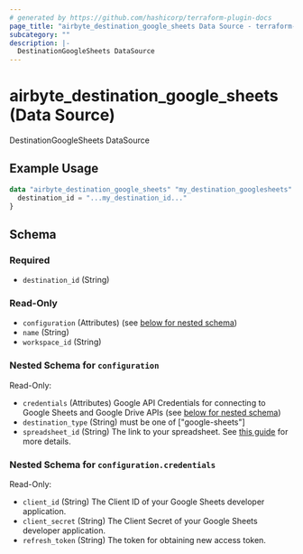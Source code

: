 ```yaml
---
# generated by https://github.com/hashicorp/terraform-plugin-docs
page_title: "airbyte_destination_google_sheets Data Source - terraform-provider-airbyte"
subcategory: ""
description: |-
  DestinationGoogleSheets DataSource
---
```


# airbyte_destination_google_sheets (Data Source)

DestinationGoogleSheets DataSource

## Example Usage

```terraform
data "airbyte_destination_google_sheets" "my_destination_googlesheets" {
  destination_id = "...my_destination_id..."
}
```

<!-- schema generated by tfplugindocs -->
## Schema

### Required

- `destination_id` (String)

### Read-Only

- `configuration` (Attributes) (see [below for nested schema](#nestedatt--configuration))
- `name` (String)
- `workspace_id` (String)

<a id="nestedatt--configuration"></a>
### Nested Schema for `configuration`

Read-Only:

- `credentials` (Attributes) Google API Credentials for connecting to Google Sheets and Google Drive APIs (see [below for nested schema](#nestedatt--configuration--credentials))
- `destination_type` (String) must be one of ["google-sheets"]
- `spreadsheet_id` (String) The link to your spreadsheet. See <a href='https://docs.airbyte.com/integrations/destinations/google-sheets#sheetlink'>this guide</a> for more details.

<a id="nestedatt--configuration--credentials"></a>
### Nested Schema for `configuration.credentials`

Read-Only:

- `client_id` (String) The Client ID of your Google Sheets developer application.
- `client_secret` (String) The Client Secret of your Google Sheets developer application.
- `refresh_token` (String) The token for obtaining new access token.


